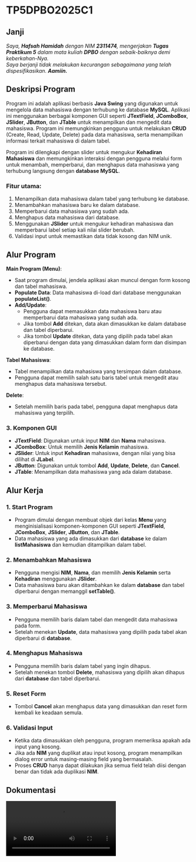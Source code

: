 # TP5DPBO2025C1

## Janji
_Saya, **Hafsah Hamidah** dengan NIM **2311474**, mengerjakan **Tugas Praktikum 5** dalam mata kuliah **DPBO** dengan sebaik-baiknya demi keberkahan-Nya.  
Saya berjanji tidak melakukan kecurangan sebagaimana yang telah dispesifikasikan. **Aamiin.**_

## Deskripsi Program

Program ini adalah aplikasi berbasis **Java Swing** yang digunakan untuk mengelola data mahasiswa dengan terhubung ke database **MySQL**. Aplikasi ini menggunakan berbagai komponen GUI seperti **JTextField**, **JComboBox**, **JSlider**, **JButton**, dan **JTable** untuk menampilkan dan mengedit data mahasiswa. Program ini memungkinkan pengguna untuk melakukan **CRUD** (Create, Read, Update, Delete) pada data mahasiswa, serta menampilkan informasi terkait mahasiswa di dalam tabel.

Program ini dilengkapi dengan slider untuk mengukur **Kehadiran Mahasiswa** dan memungkinkan interaksi dengan pengguna melalui form untuk menambah, memperbarui, dan menghapus data mahasiswa yang terhubung langsung dengan **database MySQL**.

### Fitur utama:
1. Menampilkan data mahasiswa dalam tabel yang terhubung ke database.
2. Menambahkan mahasiswa baru ke dalam database.
3. Memperbarui data mahasiswa yang sudah ada.
4. Menghapus data mahasiswa dari database.
5. Menggunakan **JSlider** untuk mengukur kehadiran mahasiswa dan memperbarui label setiap kali nilai slider berubah.
6. Validasi input untuk memastikan data tidak kosong dan NIM unik.

## Alur Program

**Main Program (Menu)**:
- Saat program dimulai, jendela aplikasi akan muncul dengan form kosong dan tabel mahasiswa.
- **Populate Data**: Data mahasiswa di-load dari database menggunakan **populateList()**.
- **Add/Update**:
  - Pengguna dapat memasukkan data mahasiswa baru atau memperbarui data mahasiswa yang sudah ada.
  - Jika tombol **Add** ditekan, data akan dimasukkan ke dalam database dan tabel diperbarui.
  - Jika tombol **Update** ditekan, data yang dipilih pada tabel akan diperbarui dengan data yang dimasukkan dalam form dan disimpan ke database.
  
**Tabel Mahasiswa**:
- Tabel menampilkan data mahasiswa yang tersimpan dalam database.
- Pengguna dapat memilih salah satu baris tabel untuk mengedit atau menghapus data mahasiswa tersebut.

**Delete**:
- Setelah memilih baris pada tabel, pengguna dapat menghapus data mahasiswa yang terpilih.

### 3. Komponen GUI
- **JTextField**: Digunakan untuk input **NIM** dan **Nama** mahasiswa.
- **JComboBox**: Untuk memilih **Jenis Kelamin** mahasiswa.
- **JSlider**: Untuk input **Kehadiran** mahasiswa, dengan nilai yang bisa dilihat di **JLabel**.
- **JButton**: Digunakan untuk tombol **Add**, **Update**, **Delete**, dan **Cancel**.
- **JTable**: Menampilkan data mahasiswa yang ada dalam database.

## Alur Kerja

### 1. Start Program
- Program dimulai dengan membuat objek dari kelas **Menu** yang menginisialisasi komponen-komponen GUI seperti **JTextField**, **JComboBox**, **JSlider**, **JButton**, dan **JTable**.
- Data mahasiswa yang ada dimasukkan dari **database** ke dalam **listMahasiswa** dan kemudian ditampilkan dalam tabel.

### 2. Menambahkan Mahasiswa
- Pengguna mengisi **NIM**, **Nama**, dan memilih **Jenis Kelamin** serta **Kehadiran** menggunakan **JSlider**.
- Data mahasiswa baru akan ditambahkan ke dalam **database** dan tabel diperbarui dengan memanggil **setTable()**.

### 3. Memperbarui Mahasiswa
- Pengguna memilih baris dalam tabel dan mengedit data mahasiswa pada form.
- Setelah menekan **Update**, data mahasiswa yang dipilih pada tabel akan diperbarui di **database**.

### 4. Menghapus Mahasiswa
- Pengguna memilih baris dalam tabel yang ingin dihapus.
- Setelah menekan tombol **Delete**, mahasiswa yang dipilih akan dihapus dari **database** dan tabel diperbarui.

### 5. Reset Form
- Tombol **Cancel** akan menghapus data yang dimasukkan dan reset form kembali ke keadaan semula.

### 6. Validasi Input
- Ketika data dimasukkan oleh pengguna, program memeriksa apakah ada input yang kosong.
- Jika ada **NIM** yang duplikat atau input kosong, program menampilkan dialog error untuk masing-masing field yang bermasalah.
- Proses **CRUD** hanya dapat dilakukan jika semua field telah diisi dengan benar dan tidak ada duplikasi **NIM**.

## Dokumentasi

<video controls src="Screenrecord/Recording 2025-03-30 015025.mp4" title="Title"></video>
